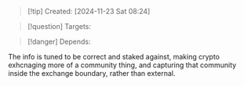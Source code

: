 
>[!tip] Created: [2024-11-23 Sat 08:24]

>[!question] Targets: 

>[!danger] Depends: 

The info is tuned to be correct and staked against, making crypto exhcnaging more of a community thing, and capturing that community inside the exchange boundary, rather than external.

